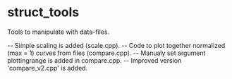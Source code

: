 # struct_tools
Tools to manipulate with data-files.

  -- Simple scaling is added (scale.cpp).
  -- Code to plot together normalized (max = 1) curves from files (compare.cpp).
  -- Manualy set argument plottingrange is added in compare.cpp.
  -- Improved version 'compare_v2.cpp' is added.
  